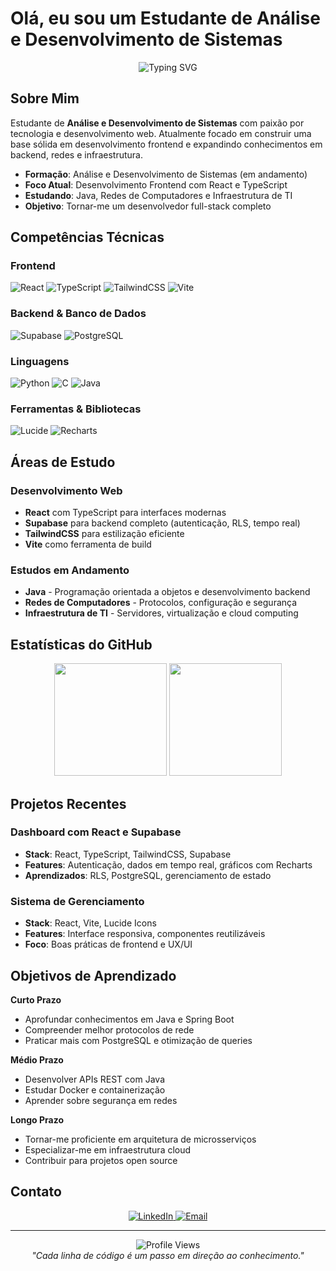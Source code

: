# Olá, eu sou um Estudante de Análise e Desenvolvimento de Sistemas

<div align="center">
  <img src="https://readme-typing-svg.herokuapp.com?font=Fira+Code&pause=1000&color=2196F3&center=true&vCenter=true&width=435&lines=Estudante+de+ADS;Desenvolvedor+Frontend;Aprendendo+Java+e+Redes;Sempre+em+Evolução" alt="Typing SVG" />
</div>

## Sobre Mim

Estudante de **Análise e Desenvolvimento de Sistemas** com paixão por tecnologia e desenvolvimento web. Atualmente focado em construir uma base sólida em desenvolvimento frontend e expandindo conhecimentos em backend, redes e infraestrutura.

- **Formação**: Análise e Desenvolvimento de Sistemas (em andamento)
- **Foco Atual**: Desenvolvimento Frontend com React e TypeScript
- **Estudando**: Java, Redes de Computadores e Infraestrutura de TI
- **Objetivo**: Tornar-me um desenvolvedor full-stack completo

## Competências Técnicas

### Frontend
![React](https://img.shields.io/badge/React-61DAFB?style=for-the-badge&logo=react&logoColor=black)
![TypeScript](https://img.shields.io/badge/TypeScript-3178C6?style=for-the-badge&logo=typescript&logoColor=white)
![TailwindCSS](https://img.shields.io/badge/Tailwind_CSS-38B2AC?style=for-the-badge&logo=tailwind-css&logoColor=white)
![Vite](https://img.shields.io/badge/Vite-646CFF?style=for-the-badge&logo=vite&logoColor=white)

### Backend & Banco de Dados
![Supabase](https://img.shields.io/badge/Supabase-3ECF8E?style=for-the-badge&logo=supabase&logoColor=white)
![PostgreSQL](https://img.shields.io/badge/PostgreSQL-336791?style=for-the-badge&logo=postgresql&logoColor=white)

### Linguagens
![Python](https://img.shields.io/badge/Python-3776AB?style=for-the-badge&logo=python&logoColor=white)
![C](https://img.shields.io/badge/C-A8B9CC?style=for-the-badge&logo=c&logoColor=black)
![Java](https://img.shields.io/badge/Java-007396?style=for-the-badge&logo=openjdk&logoColor=white)

### Ferramentas & Bibliotecas
![Lucide](https://img.shields.io/badge/Lucide-000000?style=for-the-badge&logo=lucide&logoColor=white)
![Recharts](https://img.shields.io/badge/Recharts-FF6384?style=for-the-badge&logo=chart.js&logoColor=white)

## Áreas de Estudo

### Desenvolvimento Web
- **React** com TypeScript para interfaces modernas
- **Supabase** para backend completo (autenticação, RLS, tempo real)
- **TailwindCSS** para estilização eficiente
- **Vite** como ferramenta de build

### Estudos em Andamento
- **Java** - Programação orientada a objetos e desenvolvimento backend
- **Redes de Computadores** - Protocolos, configuração e segurança
- **Infraestrutura de TI** - Servidores, virtualização e cloud computing

## Estatísticas do GitHub

<div align="center">
  <img height="180em" src="https://github-readme-stats.vercel.app/api?username=SEU_USERNAME&show_icons=true&theme=tokyonight&include_all_commits=true&count_private=true"/>
  <img height="180em" src="https://github-readme-stats.vercel.app/api/top-langs/?username=SEU_USERNAME&layout=compact&langs_count=7&theme=tokyonight"/>
</div>

## Projetos Recentes

### Dashboard com React e Supabase
- **Stack**: React, TypeScript, TailwindCSS, Supabase
- **Features**: Autenticação, dados em tempo real, gráficos com Recharts
- **Aprendizados**: RLS, PostgreSQL, gerenciamento de estado

### Sistema de Gerenciamento
- **Stack**: React, Vite, Lucide Icons
- **Features**: Interface responsiva, componentes reutilizáveis
- **Foco**: Boas práticas de frontend e UX/UI

## Objetivos de Aprendizado

**Curto Prazo**
- Aprofundar conhecimentos em Java e Spring Boot
- Compreender melhor protocolos de rede
- Praticar mais com PostgreSQL e otimização de queries

**Médio Prazo**
- Desenvolver APIs REST com Java
- Estudar Docker e containerização
- Aprender sobre segurança em redes

**Longo Prazo**
- Tornar-me proficiente em arquitetura de microsserviços
- Especializar-me em infraestrutura cloud
- Contribuir para projetos open source

## Contato

<div align="center">
  <a href="https://linkedin.com/in/SEU_LINKEDIN" target="_blank">
    <img src="https://img.shields.io/badge/LinkedIn-0077B5?style=for-the-badge&logo=linkedin&logoColor=white" alt="LinkedIn"/>
  </a>
  <a href="mailto:SEU_EMAIL@email.com">
    <img src="https://img.shields.io/badge/Email-D14836?style=for-the-badge&logo=gmail&logoColor=white" alt="Email"/>
  </a>
</div>

---

<div align="center">
  <img src="https://komarev.com/ghpvc/?username=SEU_USERNAME&color=blueviolet&style=flat-square&label=Visualizações+do+Perfil" alt="Profile Views"/>
</div>

<div align="center">
  <i>"Cada linha de código é um passo em direção ao conhecimento."</i>
</div>

